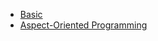 - [Basic](https://github.com/vacu9708/Tools-etc/tree/main/spring/Basic)
- [Aspect-Oriented Programming](https://github.com/vacu9708/Tools-etc/tree/main/spring/Aspect-Oriented%20Programming)
